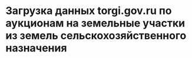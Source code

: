 # Загрузка данных torgi.gov.ru по аукционам на земельные участки из земель сельскохозяйственного назначения  


